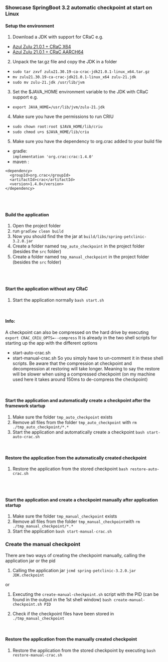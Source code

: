 ### Showcase SpringBoot 3.2 automatic checkpoint at start on Linux

#### Setup the environment
1. Download a JDK with support for CRaC e.g.
- [Azul Zulu 21.0.1 + CRaC X64](https://cdn.azul.com/zulu/bin/zulu21.30.19-ca-crac-jdk21.0.1-linux_x64.tar.gz)
- [Azul Zulu 21.0.1 + CRaC AARCH64](https://cdn.azul.com/zulu/bin/zulu21.30.19-ca-crac-jdk21.0.1-linux_aarch64.tar.gz)

2. Unpack the tar.gz file and copy the JDK in a folder
- ```sudo tar zxvf zulu21.30.19-ca-crac-jdk21.0.1-linux_x64.tar.gz```
- ```mv zulu21.30.19-ca-crac-jdk21.0.1-linux_x64 zulu-21.jdk```
- ```sudo mv zulu-21.jdk /usr/lib/jvm```

3. Set the $JAVA_HOME environment variable to the JDK with CRaC support e.g.
- ```export JAVA_HOME=/usr/lib/jvm/zulu-21.jdk```

4. Make sure you have the permissions to run CRIU
- ```sudo chown root:root $JAVA_HOME/lib/criu```
- ```sudo chmod u+s $JAVA_HOME/lib/criu```

5. Make sure you have the dependency to org.crac added to your build file
- gradle: <br>
```implementation 'org.crac:crac:1.4.0'```
- maven :
```
<dependency>
  <groupId>org.crac</groupId>
  <artifactId>crac</artifactId>
  <version>1.4.0</version>
</dependency>  
```

<br><br>

#### Build the application
1. Open the project folder
2. run ```gradlew clean build```
3. Now you should find the the jar at ```build/libs/spring-petclinic-3.2.0.jar```
4. Create a folder named ```tmp_auto_checkpoint``` in the project folder (besides the ```src``` folder)
5. Create a folder named ```tmp_manual_checkpoint``` in the project folder (besides the ```src``` folder)

<br><br>

#### Start the application without any CRaC
1. Start the application normally
```bash start.sh```

<br>

#### Info:
A checkpoint can also be compressed on the hard drive by executing
```export CRAC_CRIU_OPTS=--compress```
It is already in the two shell scripts for starting up the app with the different options
- start-auto-crac.sh
- start-manual-crac.sh
So you simply have to un-comment it in these shell scripts.
Be aware that the compression at checkpoint and decompression at restoring will take longer.
Meaning to say the restore will be slower when using a compressed checkpoint (on my machine used here it takes around 150ms to de-compress the checkpoint)

<br>

#### Start the application and automatically create a checkpoint after the framework startup
1. Make sure the folder ```tmp_auto_checkpoint``` exists
2. Remove all files from the folder ```tmp_auto_checkpoint``` with ```rm ./tmp_auto_checkpoint/*.*```
3. Start the application and automatically create a checkpoint
```bash start-auto-crac.sh```

<br>

#### Restore the application from the automatically created checkpoint
1. Restore the application from the stored checkpoint
```bash restore-auto-crac.sh```

<br><br>

#### Start the application and create a checkpoint manually after application startup
1. Make sure the folder ```tmp_manual_checkpoint``` exists
2. Remove all files from the folder ```tmp_manual_checkpoint```with ```rm ./tmp_manual_checkpoint/*.*```
3. Start the application 
```bash start-manual-crac.sh```

### Create the manual checkpoint
There are two ways of creating the checkpoint manually, calling the application jar or the pid

1. Calling the application jar
```jcmd spring-petclinic-3.2.0.jar JDK.checkpoint```

or 

1. Executing the ```create-manual-checkpoint.sh``` script with the PID (can be found in the output in the 1st shell window)
```bash create-manual-checkpoint.sh PID```

2. Check if the checkpoint files have been stored in ```./tmp_manual_checkpoint```

<br>

#### Restore the application from the manually created checkpoint
1. Restore the application from the stored checkpoint by executing
```bash restore-manual-crac.sh```
